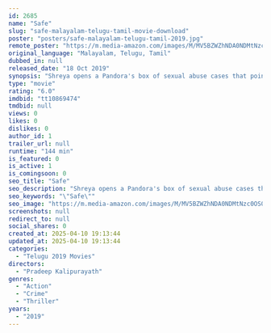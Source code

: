 ```yaml
---
id: 2685
name: "Safe"
slug: "safe-malayalam-telugu-tamil-movie-download"
poster: "posters/safe-malayalam-telugu-tamil-2019.jpg"
remote_poster: "https://m.media-amazon.com/images/M/MV5BZWZhNDA0NDMtNzc0OS00NjgxLWFkOGItMDA3OWNiZmVlZjM1XkEyXkFqcGdeQXVyMjkxNzQ1NDI@._V1_SX300.jpg"
original_language: "Malayalam, Telugu, Tamil"
dubbed_in: null
released_date: "18 Oct 2019"
synopsis: "Shreya opens a Pandora's box of sexual abuse cases that point to a high profile celebrity. Amidst rising crime and violence, Arundhati, a Social Activist starts a public movement called SAFE to protect women, children and the aged."
type: "movie"
rating: "6.0"
imdbid: "tt10869474"
tmdbid: null
views: 0
likes: 0
dislikes: 0
author_id: 1
trailer_url: null
runtime: "144 min"
is_featured: 0
is_active: 1
is_comingsoon: 0
seo_title: "Safe"
seo_description: "Shreya opens a Pandora's box of sexual abuse cases that point to a high profile celebrity. Amidst rising crime and violence, Arundhati, a Social Activist starts a public movement called SAFE to protect women, children and the aged."
seo_keywords: "\"Safe\""
seo_image: "https://m.media-amazon.com/images/M/MV5BZWZhNDA0NDMtNzc0OS00NjgxLWFkOGItMDA3OWNiZmVlZjM1XkEyXkFqcGdeQXVyMjkxNzQ1NDI@._V1_SX300.jpg"
screenshots: null
redirect_to: null
social_shares: 0
created_at: 2025-04-10 19:13:44
updated_at: 2025-04-10 19:13:44
categories:
  - "Telugu 2019 Movies"
directors:
  - "Pradeep Kalipurayath"
genres:
  - "Action"
  - "Crime"
  - "Thriller"
years:
  - "2019"
---
```

